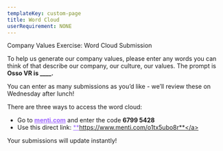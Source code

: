 ```yaml
---
templateKey: custom-page
title: Word Cloud
userRequirement: NONE
---
```

Company Values Exercise: Word Cloud Submission 

To help us generate our company values, please enter any words you can think of that describe our company, our culture, our values. The prompt is **Osso VR is \_\_\_\_.** 

You can enter as many submissions as you’d like - we’ll review these on Wednesday after lunch!

There are three ways to access the word cloud:

* Go to <a href="https://www.menti.com" target="_blank" style="color: #9e66ff">**menti.com**</a></s> and enter the code **6799 5428**
* Use this direct link: <a href="https://www.menti.com/o1tx5ubo8r" target="_blank" style="color:#9e66ff">**https://www.menti.com/o1tx5ubo8r**</a></p>

Your submissions will update instantly!